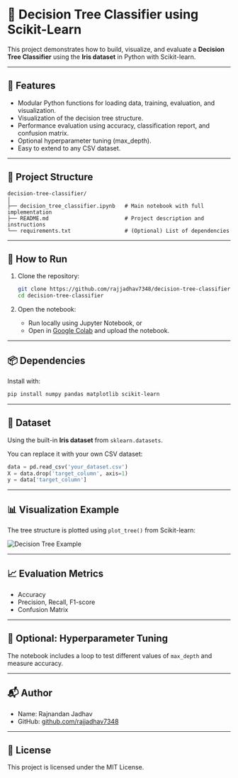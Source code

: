 
# 🌳 Decision Tree Classifier using Scikit-Learn

This project demonstrates how to build, visualize, and evaluate a **Decision Tree Classifier** using the **Iris dataset** in Python with Scikit-learn.

---

## 📌 Features

- Modular Python functions for loading data, training, evaluation, and visualization.
- Visualization of the decision tree structure.
- Performance evaluation using accuracy, classification report, and confusion matrix.
- Optional hyperparameter tuning (max_depth).
- Easy to extend to any CSV dataset.

---

## 📁 Project Structure

```
decision-tree-classifier/
│
├── decision_tree_classifier.ipynb   # Main notebook with full implementation
├── README.md                        # Project description and instructions
└── requirements.txt                 # (Optional) List of dependencies
```

---

## 🔧 How to Run

1. Clone the repository:
   ```bash
   git clone https://github.com/rajjadhav7348/decision-tree-classifier.git
   cd decision-tree-classifier
   ```

2. Open the notebook:
   - Run locally using Jupyter Notebook, or  
   - Open in [Google Colab](https://colab.research.google.com/) and upload the notebook.

---

## 📦 Dependencies

Install with:

```bash
pip install numpy pandas matplotlib scikit-learn
```

---

## 🧠 Dataset

Using the built-in **Iris dataset** from `sklearn.datasets`.

You can replace it with your own CSV dataset:
```python
data = pd.read_csv('your_dataset.csv')
X = data.drop('target_column', axis=1)
y = data['target_column']
```

---

## 📊 Visualization Example

The tree structure is plotted using `plot_tree()` from Scikit-learn:

![Decision Tree Example](https://scikit-learn.org/stable/_images/sphx_glr_plot_tree_classification_001.png)

---

## 📈 Evaluation Metrics

- Accuracy
- Precision, Recall, F1-score
- Confusion Matrix

---

## 🧪 Optional: Hyperparameter Tuning

The notebook includes a loop to test different values of `max_depth` and measure accuracy.

---

## 📬 Author

- Name: Rajnandan Jadhav
- GitHub: [github.com/rajjadhav7348](https://github.com/rajjadhav7348)

---

## 📄 License

This project is licensed under the MIT License.
